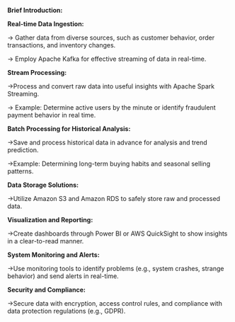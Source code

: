 **Brief Introduction:**

**Real-time Data Ingestion:** 

-> Gather data from diverse sources, such as customer behavior, order 
transactions, and inventory changes. 

-> Employ Apache Kafka for effective streaming of data in real-time. 

**Stream Processing:** 

->Process and convert raw data into useful insights with Apache Spark 
Streaming. 

-> Example: Determine active users by the minute or identify fraudulent 
payment behavior in real time. 

**Batch Processing for Historical Analysis:** 

->Save and process historical data in advance for analysis and trend 
prediction. 

->Example: Determining long-term buying habits and seasonal selling 
patterns. 

**Data Storage Solutions:** 

->Utilize Amazon S3 and Amazon RDS to safely store raw and processed 
data. 

**Visualization and Reporting:** 

->Create dashboards through Power BI or AWS QuickSight to show 
insights in a clear-to-read manner. 

**System Monitoring and Alerts:** 

->Use monitoring tools to identify problems (e.g., system crashes, strange 
behavior) and send alerts in real-time. 

**Security and Compliance:** 

->Secure data with encryption, access control rules, and compliance with 
data protection regulations (e.g., GDPR).
